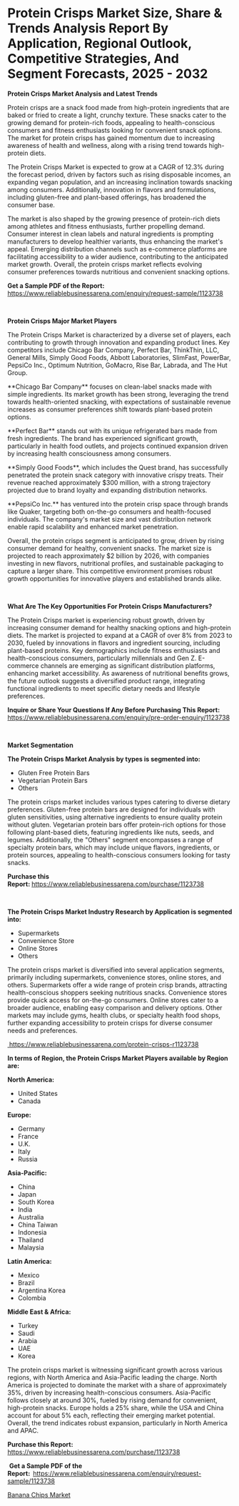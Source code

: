 <p><h1>Protein Crisps Market Size, Share & Trends Analysis Report By Application, Regional Outlook, Competitive Strategies, And Segment Forecasts, 2025 - 2032</h1></p><p><strong>Protein Crisps Market Analysis and Latest Trends</strong></p>
<p><p>Protein crisps are a snack food made from high-protein ingredients that are baked or fried to create a light, crunchy texture. These snacks cater to the growing demand for protein-rich foods, appealing to health-conscious consumers and fitness enthusiasts looking for convenient snack options. The market for protein crisps has gained momentum due to increasing awareness of health and wellness, along with a rising trend towards high-protein diets. </p><p>The Protein Crisps Market is expected to grow at a CAGR of 12.3% during the forecast period, driven by factors such as rising disposable incomes, an expanding vegan population, and an increasing inclination towards snacking among consumers. Additionally, innovation in flavors and formulations, including gluten-free and plant-based offerings, has broadened the consumer base.</p><p>The market is also shaped by the growing presence of protein-rich diets among athletes and fitness enthusiasts, further propelling demand. Consumer interest in clean labels and natural ingredients is prompting manufacturers to develop healthier variants, thus enhancing the market's appeal. Emerging distribution channels such as e-commerce platforms are facilitating accessibility to a wider audience, contributing to the anticipated market growth. Overall, the protein crisps market reflects evolving consumer preferences towards nutritious and convenient snacking options.</p></p>
<p><strong>Get a Sample PDF of the Report:&nbsp;</strong> <a href="https://www.reliablebusinessarena.com/enquiry/request-sample/1123738?utm_campaign=3189&utm_medium=2&utm_source=Github&utm_content=ia&utm_term=07042025&utm_id=protein-crisps">https://www.reliablebusinessarena.com/enquiry/request-sample/1123738</a></p>
<p>&nbsp;</p>
<p><strong>Protein Crisps Major Market Players</strong></p>
<p><p>The Protein Crisps Market is characterized by a diverse set of players, each contributing to growth through innovation and expanding product lines. Key competitors include Chicago Bar Company, Perfect Bar, ThinkThin, LLC, General Mills, Simply Good Foods, Abbott Laboratories, SlimFast, PowerBar, PepsiCo Inc., Optimum Nutrition, GoMacro, Rise Bar, Labrada, and The Hut Group.</p><p>**Chicago Bar Company** focuses on clean-label snacks made with simple ingredients. Its market growth has been strong, leveraging the trend towards health-oriented snacking, with expectations of sustainable revenue increases as consumer preferences shift towards plant-based protein options.</p><p>**Perfect Bar** stands out with its unique refrigerated bars made from fresh ingredients. The brand has experienced significant growth, particularly in health food outlets, and projects continued expansion driven by increasing health consciousness among consumers.</p><p>**Simply Good Foods**, which includes the Quest brand, has successfully penetrated the protein snack category with innovative crispy treats. Their revenue reached approximately $300 million, with a strong trajectory projected due to brand loyalty and expanding distribution networks.</p><p>**PepsiCo Inc.** has ventured into the protein crisp space through brands like Quaker, targeting both on-the-go consumers and health-focused individuals. The company's market size and vast distribution network enable rapid scalability and enhanced market penetration.</p><p>Overall, the protein crisps segment is anticipated to grow, driven by rising consumer demand for healthy, convenient snacks. The market size is projected to reach approximately $2 billion by 2026, with companies investing in new flavors, nutritional profiles, and sustainable packaging to capture a larger share. This competitive environment promises robust growth opportunities for innovative players and established brands alike.</p></p>
<p>&nbsp;</p>
<p><strong>What Are The Key Opportunities For Protein Crisps Manufacturers?</strong></p>
<p><p>The Protein Crisps market is experiencing robust growth, driven by increasing consumer demand for healthy snacking options and high-protein diets. The market is projected to expand at a CAGR of over 8% from 2023 to 2030, fueled by innovations in flavors and ingredient sourcing, including plant-based proteins. Key demographics include fitness enthusiasts and health-conscious consumers, particularly millennials and Gen Z. E-commerce channels are emerging as significant distribution platforms, enhancing market accessibility. As awareness of nutritional benefits grows, the future outlook suggests a diversified product range, integrating functional ingredients to meet specific dietary needs and lifestyle preferences.</p></p>
<p><strong>Inquire or Share Your Questions If Any Before Purchasing This Report:</strong> <a href="https://www.reliablebusinessarena.com/enquiry/pre-order-enquiry/1123738?utm_campaign=3189&utm_medium=2&utm_source=Github&utm_content=ia&utm_term=07042025&utm_id=protein-crisps">https://www.reliablebusinessarena.com/enquiry/pre-order-enquiry/1123738</a></p>
<p>&nbsp;</p>
<p><strong>Market Segmentation</strong></p>
<p><strong>The Protein Crisps Market Analysis by types is segmented into:</strong></p>
<p><ul><li>Gluten Free Protein Bars</li><li>Vegetarian Protein Bars</li><li>Others</li></ul></p>
<p><p>The protein crisps market includes various types catering to diverse dietary preferences. Gluten-free protein bars are designed for individuals with gluten sensitivities, using alternative ingredients to ensure quality protein without gluten. Vegetarian protein bars offer protein-rich options for those following plant-based diets, featuring ingredients like nuts, seeds, and legumes. Additionally, the "Others" segment encompasses a range of specialty protein bars, which may include unique flavors, ingredients, or protein sources, appealing to health-conscious consumers looking for tasty snacks.</p></p>
<p><strong>Purchase this Report:&nbsp;</strong><a href="https://www.reliablebusinessarena.com/purchase/1123738?utm_campaign=3189&utm_medium=2&utm_source=Github&utm_content=ia&utm_term=07042025&utm_id=protein-crisps">https://www.reliablebusinessarena.com/purchase/1123738</a></p>
<p>&nbsp;</p>
<p><strong>The Protein Crisps Market Industry Research by Application is segmented into:</strong></p>
<p><ul><li>Supermarkets</li><li>Convenience Store</li><li>Online Stores</li><li>Others</li></ul></p>
<p><p>The protein crisps market is diversified into several application segments, primarily including supermarkets, convenience stores, online stores, and others. Supermarkets offer a wide range of protein crisp brands, attracting health-conscious shoppers seeking nutritious snacks. Convenience stores provide quick access for on-the-go consumers. Online stores cater to a broader audience, enabling easy comparison and delivery options. Other markets may include gyms, health clubs, or specialty health food shops, further expanding accessibility to protein crisps for diverse consumer needs and preferences.</p></p>
<p><a href="https://www.reliablebusinessarena.com/protein-crisps-r1123738?utm_campaign=3189&utm_medium=2&utm_source=Github&utm_content=ia&utm_term=07042025&utm_id=protein-crisps">&nbsp;https://www.reliablebusinessarena.com/protein-crisps-r1123738</a></p>
<p><strong>In terms of Region, the Protein Crisps Market Players available by Region are:</strong></p>
<p>
    <p> <strong> North America: </strong>
        <ul>
            <li>United States</li>
            <li>Canada</li>
        </ul>
        </p> 
    <p> <strong> Europe: </strong>
        <ul>
            <li>Germany</li>
            <li>France</li>
            <li>U.K.</li>
            <li>Italy</li>
            <li>Russia</li>
        </ul>
        </p> 
    <p> <strong> Asia-Pacific: </strong>
        <ul>
            <li>China</li>
            <li>Japan</li>
            <li>South Korea</li>
            <li>India</li>
            <li>Australia</li>
            <li>China Taiwan</li>
            <li>Indonesia</li>
            <li>Thailand</li>
            <li>Malaysia</li>
        </ul>
        </p> 
    <p> <strong> Latin America: </strong>
        <ul>
            <li>Mexico</li>
            <li>Brazil</li>
            <li>Argentina Korea</li>
            <li>Colombia</li>
        </ul>
        </p> 
    <p> <strong> Middle East & Africa: </strong>
        <ul>
            <li>Turkey</li>
            <li>Saudi</li>
            <li>Arabia</li>
            <li>UAE</li>
            <li>Korea</li>
        </ul>
    </p>
    </p>
<p><p>The protein crisps market is witnessing significant growth across various regions, with North America and Asia-Pacific leading the charge. North America is projected to dominate the market with a share of approximately 35%, driven by increasing health-conscious consumers. Asia-Pacific follows closely at around 30%, fueled by rising demand for convenient, high-protein snacks. Europe holds a 25% share, while the USA and China account for about 5% each, reflecting their emerging market potential. Overall, the trend indicates robust expansion, particularly in North America and APAC.</p></p>
<p><strong>Purchase this Report: </strong><a href="https://www.reliablebusinessarena.com/purchase/1123738?utm_campaign=3189&utm_medium=2&utm_source=Github&utm_content=ia&utm_term=07042025&utm_id=protein-crisps">https://www.reliablebusinessarena.com/purchase/1123738</a></p>
<p>&nbsp;<strong>Get a Sample PDF of the Report:&nbsp;&nbsp;</strong><a href="https://www.reliablebusinessarena.com/enquiry/request-sample/1123738?utm_campaign=3189&utm_medium=2&utm_source=Github&utm_content=ia&utm_term=07042025&utm_id=protein-crisps">https://www.reliablebusinessarena.com/enquiry/request-sample/1123738</a></p>
<p><strong></strong></p>
<p><p><a href="https://github.com/saoneubeh8/Market-Research-Report-List-1/blob/main/banana-chips-market.md?utm_campaign=3189&utm_medium=2&utm_source=Github&utm_content=ia&utm_term=07042025&utm_id=protein-crisps">Banana Chips Market</a></p></p>